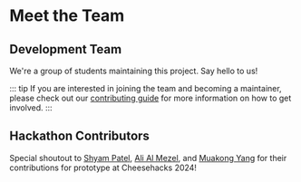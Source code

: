 <script setup>
import { VPTeamMembers } from 'vitepress/theme';

const members = [
  {
    avatar: 'https://www.github.com/twangodev.png',
    name: 'James Ding',
    title: 'Creator',
    links: [
      { icon: 'github', link: 'https://github.com/twangodev' },
      { icon: 'linkedin', link: 'https://www.linkedin.com/in/jamesding365/' },
    ]
  },
  {
    avatar: 'https://www.github.com/ProfessorAtomicManiac.png',
    name: 'Charles Ding',
    title: 'Developer',
    links: [
      { icon: 'github', link: 'https://github.com/ProfessorAtomicManiac' },
    ]
  },
{
    avatar: 'https://www.github.com/theradest1.png',
    name: 'Landon Bakken',
    title: 'Developer',
    links: [
      { icon: 'github', link: 'https://github.com/theradest1' },
    ]
  },
];
</script>

# Meet the Team

## Development Team

We're a group of students maintaining this project. Say hello to us!

<!--suppress CheckEmptyScriptTag, HtmlUnknownTag -->
<VPTeamMembers size="small" :members />

::: tip
If you are interested in joining the team and becoming a maintainer, please check out our [contributing guide](./contributing.md) for more information on how to get involved.
:::

## Hackathon Contributors

Special shoutout to [Shyam Patel](https://github.com/yamshpatel), [Ali Al Mezel](https://github.com/AliMezel), and [Muakong Yang](https://github.com/Muakongyang) for their contributions for prototype at Cheesehacks 2024!